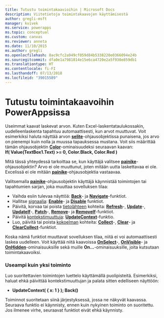 ```yaml
---
title: Tutustu toimintakaavioihin | Microsoft Docs
description: Viitetietoja toimintakaavojen käyttämisestä
author: gregli-msft
manager: kvivek
ms.service: powerapps
ms.topic: conceptual
ms.custom: canvas
ms.reviewer: anneta
ms.date: 11/10/2015
ms.author: gregli
ms.openlocfilehash: 8ac9cfc2a949cf059d84b5338220e0366094e24b
ms.sourcegitcommit: dfa0e1a7981814e15e6ca4720e2a5f930e859db1
ms.translationtype: HT
ms.contentlocale: fi-FI
ms.lasthandoff: 07/13/2018
ms.locfileid: "39015589"
---
```

# <a name="understand-behavior-formulas-in-powerapps"></a>Tutustu toimintakaavoihin PowerAppsissa

Useimmat kaavat laskevat arvon.  Kuten Excel-laskentataulukossakin, uudelleenlaskenta tapahtuu automaattisesti, kun arvot muuttuvat.  Voit esimerkiksi haluta näyttää arvon **[selite](controls/control-text-box.md)**-ohjausobjektissa punaisena, jos arvo on pienempi kuin nolla ja muussa tapauksessa mustana. Voit siis määrittää tämän ohjausobjektin **[Color](controls/properties-color-border.md)**-ominaisuudeksi seuraavan kaavan:
<br>**If( Value(TextBox1.Text) >= 0, Color.Black, Color.Red )**

Mitä tässä yhteydessä tarkoittaa se, kun käyttäjä valitsee **[painike](controls/control-button.md)**-ohjausobjektin?  Arvo ei ole muuttunut, joten mitään uutta laskettavaa ei ole. Excelissä ei ole mitään **[painike](controls/control-button.md)**-ohjausobjektia vastaavaa.  

Valitsemalla **[painike](controls/control-button.md)**-ohjausobjektin käyttäjä käynnistää toimintojen tai tapahtumien sarjan, joka muuttaa sovelluksen tilaa:

* Vaihda esiin tulevaa näyttöä: **[Back](functions/function-navigate.md)**- ja **[Navigate](functions/function-navigate.md)**-funktiot.
* Hallitse [signaalia](functions/signals.md): **[Enable](functions/function-enable-disable.md)**- ja **[Disable](functions/function-enable-disable.md)** funktiot.
* Päivitä, korvaa tai poista [tietolähteen](working-with-data-sources.md) kohteita: **[Refresh](functions/function-refresh.md)**-, **[Update](functions/function-update-updateif.md)**-, **[UpdateIf](functions/function-update-updateif.md)**-, **[Patch](functions/function-patch.md)**-, **[Remove](functions/function-remove-removeif.md)**- ja **[RemoveIf](functions/function-remove-removeif.md)**-funktiot.
* Päivitä [kontekstimuuttuja](working-with-variables.md#create-a-context-variable): **[UpdateContext](functions/function-updatecontext.md)**-funktio.
* Luo, päivitä tai poista [kokoelman](working-with-data-sources.md#collections) kohteita: **[Collect](functions/function-clear-collect-clearcollect.md)**-, **[Clear](functions/function-clear-collect-clearcollect.md)**- ja **[ClearCollect](functions/function-clear-collect-clearcollect.md)**-funktiot.

Koska nämä funktiot muuttavat sovelluksen tilaa, niitä ei voi automaattisesti laskea uudelleen. Voit käyttää niitä kaavoissa **[OnSelect](controls/properties-core.md)**-, **[OnVisible](controls/control-screen.md)**- ja **[OnHidden](controls/control-screen.md)**-ominaisuuksille sekä muille **On...**-ominaisuuksille, joita kutsutaan toimintakaavoiksi.

### <a name="more-than-one-action"></a>Useampi kuin yksi toiminto
Luo suoritettavien toimintojen luettelo käyttämällä puolipisteitä. Esimerkiksi, haluat ehkä päivittää kontekstimuuttujan ja palata sitten edelliseen näyttöön:

* **UpdateContext( { x: 1 } ); Back()**

Toiminnot suoritetaan siinä järjestyksessä, jossa ne näkyvät kaavassa.  Seuraava funktio ei käynnisty, ennen kuin nykyinen toiminto on suoritettu. Jos ilmenee virhe, seuraavat funktiot eivät ehkä käynnisty.

